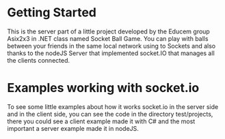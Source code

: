 # Getting Started
This is the server part of a little project developed by the Educem group Asix2x3 in .NET class named Socket Ball Game. You can play with
balls between your friends in the same local network using to Sockets and also thanks to the nodeJS Server that implemented socket.IO 
that manages all the clients connected.

# Examples working with socket.io
To see some little examples about how it works socket.io in the server side and in the client side, you can see the code in the directory test/projects, there you could see a client example made it with C# and the most important a server example made it in nodeJS.
